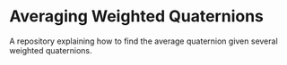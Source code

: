# Averaging Weighted Quaternions
A repository explaining how to find the average quaternion given several weighted quaternions.


